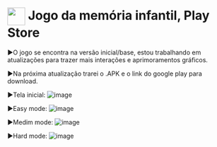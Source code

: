 <h1>
    <a href="https://www.linkedin.com/in/victor-forjaz-2745121bb/">
     <img align="center" width="40px" src="https://vcforjaz.github.io/Meus-Projetos/favicon.ico"></a>
    <span>Jogo da memória infantil, Play Store</span>
</h1>

►O jogo se encontra na versão inicial/base, estou trabalhando em atualizações para trazer mais interações e aprimoramentos gráficos.

►Na próxima atualização trarei o .APK e o link do google play para download.

►Tela inicial:
![image](https://github.com/Vcforjaz/JogoDaMemoriaKids/blob/main/jogoDaMemoriaAppInicio.jpeg?raw=true)

►Easy mode:
![image](https://github.com/Vcforjaz/JogoDaMemoriaKids/blob/main/jogoDaMemoriaAppEasy.jpeg?raw=true)

►Medim mode:
![image](https://github.com/Vcforjaz/JogoDaMemoriaKids/blob/main/jogoDaMemoriaAppM%C3%A9dio.jpeg?raw=true)

►Hard mode:
![image](https://github.com/Vcforjaz/JogoDaMemoriaKids/blob/main/jogoDaMemoriaAppHard.jpeg?raw=true)
